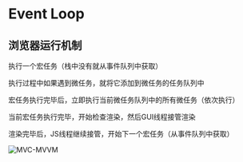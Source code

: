 # Event Loop

## 浏览器运行机制
执行一个宏任务（栈中没有就从事件队列中获取）

执行过程中如果遇到微任务，就将它添加到微任务的任务队列中

宏任务执行完毕后，立即执行当前微任务队列中的所有微任务（依次执行）

当前宏任务执行完毕，开始检查渲染，然后GUI线程接管渲染

渲染完毕后，JS线程继续接管，开始下一个宏任务（从事件队列中获取）

![MVC-MVVM](~@img/event_loop.jpg)
